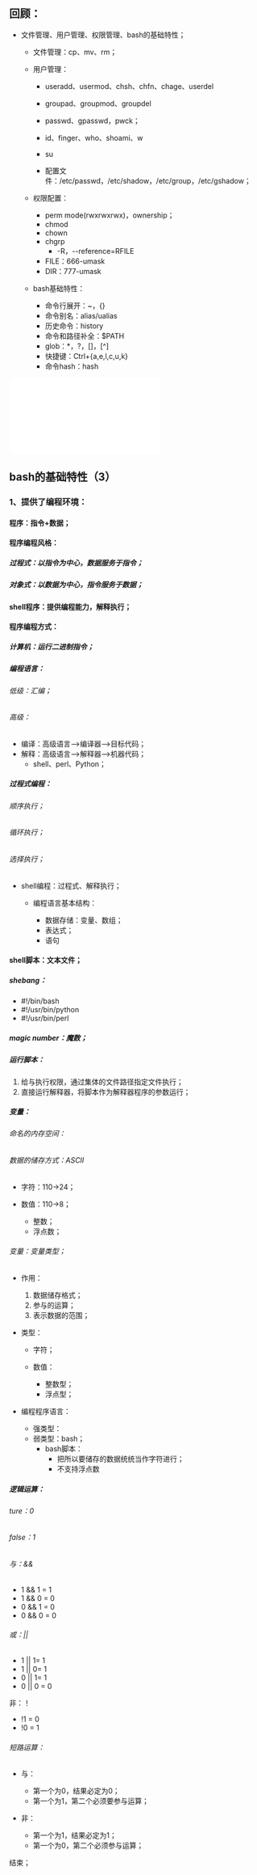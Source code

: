 
## 回顾：

* 文件管理、用户管理、权限管理、bash的基础特性；
	* 文件管理：cp、mv、rm；
	* 用户管理：
		* useradd、usermod、chsh、chfn、chage、userdel
		* groupad、groupmod、groupdel
		* passwd、gpasswd，pwck；
		* id、finger、who、shoami、w
		* su

		* 配置文件：/etc/passwd，/etc/shadow，/etc/group，/etc/gshadow；

	* 权限配置：
		* perm mode(rwxrwxrwx)，ownership；
		* chmod
		* chown
		* chgrp
			* -R，--reference=RFILE
		* FILE：666-umask
		* DIR：777-umask
	
	 * bash基础特性：
		* 命令行展开：~，{}
		* 命令别名：alias/ualias
		* 历史命令：history
		* 命令和路径补全：$PATH
		* glob：\*，?，[]，[^]
		* 快捷键：Ctrl+{a,e,l,c,u,k}
		* 命令hash：hash


![我的测试](./ce-shi-68888.md)

## bash的基础特性（3）

### 1、提供了编程环境：

#### 程序：指令+数据；

#### 程序编程风格：

##### 过程式：以指令为中心，数据服务于指令；
##### 对象式：以数据为中心，指令服务于数据；

#### shell程序：提供编程能力，解释执行；

#### 程序编程方式：

##### 计算机：运行二进制指令；
##### 编程语言：

###### 低级：汇编；
###### 高级：

* 编译：高级语言-->编译器-->目标代码；
* 解释：高级语言-->解释器-->机器代码；
	* shell、perl、Python；

##### 过程式编程：

###### 顺序执行；
###### 循环执行；
###### 选择执行；

* shell编程：过程式、解释执行；
	
	 * 编程语言基本结构：
	
		* 数据存储：变量、数组；
		* 表达式；
		* 语句


#### shell脚本：文本文件；

##### shebang：

* #!/bin/bash
* #!/usr/bin/python
* #!/usr/bin/perl

##### magic number：魔数；

##### 运行脚本：

1. 给与执行权限，通过集体的文件路径指定文件执行；
2. 直接运行解释器，将脚本作为解释器程序的参数运行；

##### 变量：

###### 命名的内存空间：

###### 数据的储存方式：ASCII

* 字符：110->24；
* 数值：110->8；

	 * 整数；
	 * 浮点数；

###### 变量：变量类型；

* 作用：

	1. 数据储存格式；
	2. 参与的运算；
	3. 表示数据的范围；

* 类型：

	 * 字符；
	 * 数值：
	
		 * 整数型；
		 * 浮点型；

* 编程程序语言：
	
	 * 强类型：
	 * 弱类型：bash；
		 * bash脚本：
			 * 把所以要储存的数据统统当作字符进行；
			 * 不支持浮点数


##### 逻辑运算：

###### ture：0
###### false：1

###### 与：&&

* 1 && 1 = 1
* 1 && 0 = 0
* 0 && 1 = 0
* 0 && 0 = 0

###### 或：||

* 1 || 1= 1
* 1 || 0= 1
* 0 || 1= 1
* 0 || 0 = 0

非：！

* !1 = 0
* !0 = 1

###### 短路运算：

* 与：
	* 第一个为0，结果必定为0；
	* 第一个为1，第二个必须要参与运算；

* 非：
	* 第一个为1，结果必定为1；
	* 第一个为0，第二个必须参与运算；


结束；


